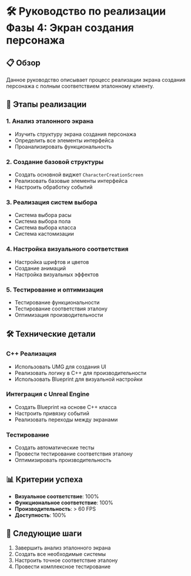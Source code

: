 # 🛠️ Руководство по реализации Фазы 4: Экран создания персонажа

## 📋 Обзор

Данное руководство описывает процесс реализации экрана создания персонажа с полным соответствием эталонному клиенту.

## 🎯 Этапы реализации

### 1. Анализ эталонного экрана
- Изучить структуру экрана создания персонажа
- Определить все элементы интерфейса
- Проанализировать функциональность

### 2. Создание базовой структуры
- Создать основной виджет `CharacterCreationScreen`
- Реализовать базовые элементы интерфейса
- Настроить обработку событий

### 3. Реализация систем выбора
- Система выбора расы
- Система выбора пола
- Система выбора класса
- Система кастомизации

### 4. Настройка визуального соответствия
- Настройка шрифтов и цветов
- Создание анимаций
- Настройка визуальных эффектов

### 5. Тестирование и оптимизация
- Тестирование функциональности
- Тестирование соответствия эталону
- Оптимизация производительности

## 🛠️ Технические детали

### C++ Реализация
- Использовать UMG для создания UI
- Реализовать логику в C++ для производительности
- Использовать Blueprint для визуальной настройки

### Интеграция с Unreal Engine
- Создать Blueprint на основе C++ класса
- Настроить привязку событий
- Реализовать переходы между экранами

### Тестирование
- Создать автоматические тесты
- Провести тестирование соответствия эталону
- Оптимизировать производительность

## 📊 Критерии успеха

- **Визуальное соответствие**: 100%
- **Функциональное соответствие**: 100%
- **Производительность**: > 60 FPS
- **Доступность**: 100%

## 🚀 Следующие шаги

1. Завершить анализ эталонного экрана
2. Создать все необходимые системы
3. Настроить точное соответствие эталону
4. Провести комплексное тестирование
